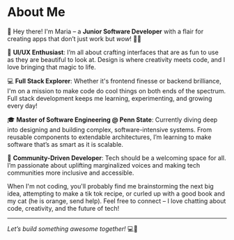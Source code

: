 # About Me
👋 Hey there! I'm Maria – a **Junior Software Developer** with a flair for creating apps that don’t just work but *wow*! 🌈✨

🎨 **UI/UX Enthusiast**: I’m all about crafting interfaces that are as fun to use as they are beautiful to look at. Design is where creativity meets code, and I love bringing that magic to life.

💻 **Full Stack Explorer**: Whether it's frontend finesse or backend brilliance, I'm on a mission to make code do cool things on both ends of the spectrum. Full stack development keeps me learning, experimenting, and growing every day!

🎓 **Master of Software Engineering @ Penn State**: Currently diving deep into designing and building complex, software-intensive systems. From reusable components to extendable architectures, I’m learning to make software that’s as smart as it is scalable.

🌱 **Community-Driven Developer**: Tech should be a welcoming space for all. I’m passionate about uplifting marginalized voices and making tech communities more inclusive and accessible.

When I'm not coding, you'll probably find me brainstorming the next big idea, attempting to make a tik tok recipe, or curled up with a good book and my cat (he is orange, send help). Feel free to connect – I love chatting about code, creativity, and the future of tech!

---

*Let’s build something awesome together!* 💻🌟
